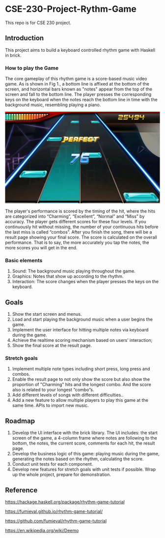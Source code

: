 # CSE-230-Project-Rythm-Game
This repo is for CSE 230 project.
## Introduction
This project aims to build a keyboard controlled rhythm game with Haskell in brick.
### How to play the Game
The core gameplay of this rhythm game is a score-based music video game. As is shown in Fig 1., a bottom line is affixed at the bottom of the screen, and horizontal bars known as "notes" appear from the top of the screen and fall to the bottom line. The player presses the corresponding keys on the keyboard when the notes reach the bottom line in time with the background music, resembling playing a piano. 

![Fig 1](./pics/screenshot.jpg)

The player's performance is scored by the timing of the hit, where the hits are categorized into “Charming”, “Excellent”, “Normal” and “Miss” by accuracy. The player gets different scores for these four levels. If you continuously hit without missing, the number of your continuous hits before the last miss is called “combos”. After you finish the song, there will be a result page showing your final score. The score is calculated on the overall performance. That is to say, the more accurately you tap the notes, the more scores you will get in the end. 

### Basic elements
1. Sound: The background music playing throughout the game.
2. Graphics: Notes that show up according to the rhythm.
3. Interaction: The score changes when the player presses the keys on the keyboard. 
## Goals
1. Show the start screen and menus.
2. Load and start playing the background music when a user begins the game.
3. Implement the user interface for hitting multiple notes via keyboard during the game.
4. Achieve the realtime scoring mechanism based on users’ interaction;
5. Show the final score at the result page. 

### Stretch goals
1. Implement multiple note types including short press, long press and combos.
2. Enable the result page to not only show the score but also show the proportion of "Charming" hits and the longest combo. And the score also is related to your longest “combo”s.
3. Add different levels of songs with different difficulties..
4. Add a new feature to allow multiple players to play this game at the same time.
APIs to import new music.

## Roadmap
1. Develop the UI interface with the brick library. The UI includes: the start screen of the game, a 4-column frame where notes are following to the bottom, the notes, the current score, comments for each hit, the result page.
2. Develop the business logic of this game: playing music during the game, generating the notes based on the rhythm, calculating the score.
3. Conduct unit tests for each component.
4. Develop new features for stretch goals with unit tests if possible. Wrap up the whole project, prepare for demonstration.


## Reference
https://hackage.haskell.org/package/rhythm-game-tutorial

https://fumieval.github.io/rhythm-game-tutorial/

https://github.com/fumieval/rhythm-game-tutorial

https://en.wikipedia.org/wiki/Deemo
